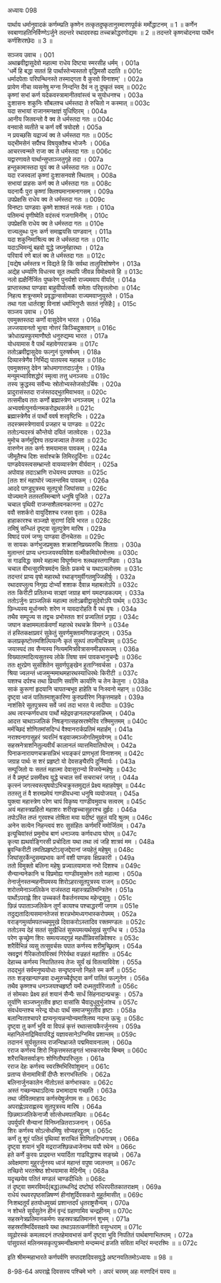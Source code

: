 अध्यायः 098

पार्थाय धर्मानुवादकं कर्णम्म्प्रति कृष्णेन तत्कृतदुष्कृतानुस्मारणपूर्वकं मर्मोद्धाटनम् ॥ 1 ॥ कर्णेन स्वबाणाहतिनिर्विण्णेऽर्जुने तदन्तरे रथादवरुह्य तच्चक्रोद्धरणोद्यमः ॥ 2 ॥ तदन्तरे कृष्णचोदनया पार्थेन कर्णशिरश्छेदः ॥ 3 ॥

सञ्जय उवाच ।	001  
अथाब्रवीद्वासुदेवो महात्मा राधेय दिष्ट्या स्मरसीह धर्मम् ।	001a  
\'धर्मे हि बद्धा सततं हि पार्थास्तेभ्यस्ततो वृद्धिमसौ ददाति ॥	001c  
धर्मादपेताः परिपन्थिनस्ते तस्माद्गता वै कुरवो विनाशम्\' ।	002a  
प्रायेण नीचा व्यसनेषु मग्ना निन्दन्ति दैवं न तु दुष्कृतं स्वम् ॥	002c  
कृष्णां सभां कर्ण यदेकवस्त्रामानीतवांस्त्वं च सुयोधनश्च ।	003a  
दुःशासनः शकुनिः सौबलश्च धर्मस्तदा ते रुचितो न कस्मात् ॥	003c  
यदा सभायां राजानमनक्षज्ञं युधिष्ठिरम् ।	004a  
आनीय जितवन्तो वै क्व ते धर्मस्तदा गतः ॥	004c  
वनवासे व्यतीते च कर्ण वर्षे त्रयोदशे ।	005a  
न प्रयच्छसि यद्राज्यं क्व ते धर्मस्तदा गतः ॥	005c  
यद्भीमसेनं सर्पैश्च विषयुक्तैश्च भोजनैः ।	006a  
आचरत्त्वन्मते राजा क्व ते धर्मस्तदा गतः ॥	006c  
यद्वारणावते पार्थान्सुप्ताञ्जतुगृहे तदा ।	007a  
हन्तुकामास्तदा यूयं क्व ते धर्मस्तदा गतः ॥	007c  
यदा रजस्वलां कृष्णां दुःशासनवशे स्थिताम् ।	008a  
सभायां प्राहसः कर्ण क्व ते धर्मस्तदा गतः ॥	008c  
यदनार्यैः पुरा कृष्णां क्लिश्यमानामनागसम् ।	009a  
उपप्रेक्षसि राधेय क्व ते धर्मस्तदा गतः ॥	009c  
विनष्टाः पाण्डवाः कृष्णे शाश्वतं नरकं गताः ।	010a  
पतिमन्यं वृणीष्वेति वदंस्त्वं गजगामिनीम् ।	010c  
उपप्रेक्षसि राधेय क्व ते धर्मस्तदा गतः ॥	010e  
राज्यलुब्धः पुनः कर्ण समाह्वयसि पाण्डवान् ।	011a  
यदा शकुनिमाश्रित्य क्व ते धर्मस्तदा गतः ॥	011c  
यदाऽभिमन्युं बहवो युद्धे जघ्नुर्महारथाः ।	012a  
परिवार्य रणे बालं क्व ते धर्मस्तदा गतः ॥	012c  
[यद्येष धर्मस्तत्र न विद्यते हि किं सर्वथा तालुविशोषणेन ।	013a  
अद्येह धर्म्याणि विधत्स्व सूत तथापि जीवन्न विमोक्ष्यसे हि ॥	013c  
नलो ह्यक्षैर्निर्जितः पुष्करेण पुनर्यशो राज्यमवाप वीर्यात् ।	014a  
प्राप्तास्तथा पाण्डवा बाहुवीर्यात्सर्वैः समेताः परिवृत्तलोभाः ॥	014c  
निहत्य शत्रून्समरे प्रवृद्धान्ससोमका राज्यमवाप्नुयुस्ते ।	015a  
तथा गता धार्तराष्ट्रा विनाशं धर्माभिगुप्तैः सततं नृसिंहैः] ॥	015c  
सञ्जय उवाच ।	016  
एवमुक्तस्तदा कर्णो वासुदेवेन भारत ।	016a  
लज्जयावनतो भूत्वा नोत्तरं किञ्चिदुक्तवान् ॥	016c  
क्रोधात्प्रस्फुरमाणौष्ठो धनुरुद्यम्य भारत ।	017a  
योधयामास वै पार्थं महावेगपराक्रमः ॥	017c  
ततोऽब्रवीद्वासुदेवः फल्गुनं पुरुषर्षभम् ।	018a  
दिव्यास्त्रेणैव निर्भिद्य पातयस्व महाबल ॥	018c  
एवमुक्तस्तु देवेन क्रोधमागात्तदाऽर्जुनः ।	019a  
मन्युमभ्याविशद्धोरं स्मृत्वा तत्तु धनञ्जयः ॥	019c  
तस्य क्रुद्धस्य सर्वेभ्यः स्रोतोभ्यस्तेजसोऽर्चिषः ।	020a  
प्रादुरासंस्तदा राजंस्तदद्भुतमिवाभवत् ॥	020c  
तत्समीक्ष्य ततः कर्णो ब्रह्मास्त्रेण धनञ्जयम् ।	021a  
अभ्यवर्षत्पुनर्यत्नमकरोद्रथसर्जने ॥	021c  
ब्रह्मास्त्रेणैव तं पार्थो ववर्ष शरवृष्टिभिः ।	022a  
तदस्त्रमस्त्रेणावार्य प्रजहार च पाण्डवः ॥	022c  
ततोऽन्यदस्त्रं कौन्तेयो दयितं जातवेदसः ।	023a  
मुमोच कर्णमुद्दिश्य तत्प्रजज्वाल तेजसा ॥	023c  
वारुणेन ततः कर्णः शमयामास पावकम् ।	024a  
जीमूतैश्च दिशः सर्वाश्चक्रे तिमिरदुर्दिनाः ॥	024c  
पाण्डवेयस्त्वसम्भ्रान्तो वायव्यास्त्रेण वीर्यवान् ।	025a  
अपोवाह तदाऽभ्राणि राधेयस्य प्रपश्यतः ॥	025c  
[ततः शरं महाघोरं ज्वलन्तमिव पावकम् ।	026a  
आददे पाण्डुपुत्रस्य सूतपुत्रो जिघांसया ॥	026c  
योज्यमाने ततस्तस्मिन्बाणे धनुषि पूजिते ।	027a  
चचाल पृथिवी राजन्सशैलवनकानना ॥	027c  
ववौ सशर्करो वायुर्दिशश्च रजसा वृताः ।	028a  
हाहाकारश्च सञ्जज्ञे सुराणां दिवि भारत ॥	028c  
तमिषुं सन्धितं दृष्ट्वा सूतपुत्रेण मारिष ।	029a  
विषादं परमं जग्मुः पाण्डवा दीनचेतसः ॥	029c  
स सायकः कर्णभुजप्रमुक्तः शक्राशनिप्रख्यरुचिः शिताग्रः ।	030a  
मुलान्तरं प्राप्य धनञ्जयस्यविवेश वल्मीकमिवोरमोत्तमः ॥	030c  
स गाढविद्धः समरे महात्मा विघूर्णमानः श्लथहस्तगाण्डिवः ।	031a  
चचाल वीभत्सुरमित्रमर्दनः क्षितेः प्रकम्पे च यथाऽचलोत्तमः ॥	031c  
तदन्तरं प्राप्य वृषो महारथो रथाङ्गमुर्वीगतमुज्जिहीर्षुः ।	032a  
रथादवप्लुत्य निगृह्य दोर्भ्यां शशाक दैवान्न महाबलोऽपि ॥	032c  
ततः किरीटी प्रतिलभ्य सञ्ज्ञां जग्राह बाणं यमदण्डकल्पम् ।	033a  
ततोऽर्जुनः प्राञ्जलिकं महात्मा ततोऽब्रवीद्वासुदेवोऽपि पार्थम् ॥	033c  
छिन्ध्यस्य मूर्धानमरेः शरेण न यावदारोहति वै रथं वृषः ।	034a  
तथैव सम्पूज्य स तद्वचः प्रभोस्ततः शरं प्रज्वलितं प्रगृह्य ।	034c  
जघान कक्षाममलार्कवर्णां महारथे रथचक्रे विमग्ने ॥	034e  
तं हस्तिकक्षाप्रवरं सुकेतुं सुवर्णमुक्तामणिवज्रजुष्टम् ।	035a  
कलाप्रकृष्टोत्तमशिल्पियत्नैः कृतं सुरूपं तपनीयचित्रम् ॥	035c  
जयास्पदं तव सैन्यस्य नित्यममित्रवित्रासनमीड्यरूपम् ।	036a  
विख्यातमादित्यसुतस्य लोके त्विषा समं पावकभानुचन्द्रैः ॥	036c  
ततः क्षुरप्रेण सुसंशितेन सुवर्णपुङ्खेन हुताग्निवर्चसा ।	037a  
श्रिया ज्वलन्तं ध्वजमुन्ममाथमहारथस्याधिरथेः किरीटी ॥	037c  
यशश्च दर्पश्च तथा प्रियाणि सर्वाणि कार्याणि च तेन केतुना ।	038a  
साकं कुरूणां हृदयानि चापतन्बभूव हाहेति च निःस्वनो महान् ॥	038c  
दृष्ट्वा ध्वजं पातितमाशुकारिणा कुरुप्रवीरेण निकृत्तमाहवे ।	039a  
नाशंसिरे सूतपुत्रस्य सर्वे जयं तदा भारत ये त्वदीयाः ॥	039c  
अथ त्वरन्कर्णवधाय पार्थो महेद्रवज्रानलदण्डसन्निभम् ।	040a  
आदत्त चाथाञ्जलिकं निषङ्गात्सहस्ररश्मेरिव रश्मिमुत्तमम् ॥	040c  
मर्मच्छिदं शोणितमांसदिग्धं वैश्वानरार्कप्रतिमं महार्हम् ।	041a  
नराश्वनागासुहरं त्र्यरत्निं षड्वाजमञ्जोगतिमुग्रवेगम् ॥	041c  
सहस्रनेत्राशनितुल्यवीर्यं कालानलं व्यात्तमिवातिघोरम् ।	042a  
पिनाकनारायणचक्रसन्निभं भयङ्करं प्राणभृतां विनाशनम् ॥	042c  
जग्राह पार्थः स शरं प्रहृष्टो यो देवसङ्घैरपि दुर्निवार्यः ।	043a  
सम्पूजितो यः सततं महात्मा देवासुरान्यो विजयेन्महेषुः ॥	043c  
तं वै प्रमृष्टं प्रसमीक्ष्य युद्धे चचाल सर्वं सचराचरं जगत् ।	044a  
कृत्स्नं जगत्स्वस्त्यृषयोऽभिचक्रुस्तमुद्यतं प्रेक्ष्य महाहवेषुम् ॥	044c  
ततस्तु तं वै शरमप्रमेयं गाण्डीवधन्वा धनुषि व्ययोजयत् ।	045a  
युक्त्वा महास्त्रेण परेण चापं विकृष्य गाण्डीवमुवाच सत्वरम् ॥	045c  
अयं महास्त्रप्रहितो महाशरः शरीरहृच्चासुहरश्च दुर्हृदः ।	046a  
तपोऽस्ति तप्तं गुरवश्च तोषिता मया यदीष्टं सुहुतं यदि श्रुतम् ॥	046c  
अनेन सत्येन निहन्त्वयं शरः सुसंहितः कर्णमरिं ममोर्जितम् ।	047a  
इत्यूचिवांस्तं प्रमुमोच बाणं धनञ्जयः कर्णवधाय घोरम् ॥	047c  
कृत्या ह्यथर्वाङ्गिरसी प्रचोदिता यथा तथा त्वं जहि शात्रवं मम ।	048a  
ब्रुवन्किरीटी तमतिप्रहृष्टोऽसृजद्देवानां जयहेतुं महेषुम् ॥	048c  
जिघांसुरर्केन्दुसमप्रभावः कर्णं वशी पाण्डवः क्षिप्रकारी ।	049a  
ततो विमुक्तो बलिना महेषुः प्रज्वालयामास नभो दिशश्च ॥	049c  
सैन्यान्यनेकानि च विप्रमोह्य गाण्डीवमुक्तेन ततो महात्मा ।	050a  
तेनार्जुनस्तन्महनीयमस्य शिरोऽहरत्सूतपुत्रस्य राजन् ॥	050c  
शरोत्तमेनाञ्जलिकेन राजंस्तदा महास्त्रप्रतिमन्त्रितेन ।	051a  
पार्थोऽपराह्णे शिर उच्चकर्त वैकर्तनस्याथ महेन्द्रसूनुः ।	051c  
छिन्नं पपाताञ्जलिकेन तूर्णं कायश्च पश्चाद्धरणीं जगाम ॥	051e  
तदुद्यतादित्यसमानतेजसं शरन्नभोमध्यगभास्करोपमम् ।	052a  
वराङ्गमुर्व्यामपतच्चमुमूखे दिवाकरोऽस्तादिव रक्तमण्डलः ॥	052c  
ततोऽस्य देहं सततं सुखैधितं सुरूपमत्यर्थसुखं सुगन्धि च ।	053a  
परेण कृच्छ्रेण शिरः समत्यजद्गृहं महर्धीन्निवसन्निवेश्वरः ॥	053c  
शरैर्विभिन्नं व्यसु तत्सुवर्चसः पपात कर्णस्य शरीमुच्छ्रितम् ।	054a  
स्रवद्व्रणं गैरिकतोयविस्रवं गिरेर्यथा वज्रहतं महाशिरः ॥	054c  
देहाच्च कर्णस्य निपातितस्य तेजः सूर्यं खं वितत्याविवेश ।	055a  
तदद्भुतं सर्वमनुष्ययोधाः सन्दृष्टवन्तो निहते स्म कर्णे ॥	055c  
ततः शङ्खान्पाण्डवा दध्मुरुच्चैर्दृष्ट्वा कर्णं पातितं फल्गुनेन ।	056a  
तथैव कृष्णश्च धनञ्जयश्चहृष्टौ यमौ दध्मतुर्वारिजातौ ॥	056c  
तं सोमकाः प्रेक्ष्य हतं शयानं सैन्यैः सार्धं सिंहनादान्प्रचक्रुः ।	057a  
तूर्याणि सञ्जघ्नुरतीव हृष्टा वासांसि चैवादुधुवुर्भुजांश्च ॥	057c  
संवर्धयन्तश्च नरेन्द्र योधाः पार्थं समाजग्मुरतीव हृष्टाः ।	058a  
बलान्विताश्चापरे ह्यप्यनृत्यन्नन्योन्यमाश्लिष्य नदन्त ऊचुः ॥	058c  
दृष्ट्वा तु कर्णं भुवि वा विपन्नं कृत्तं रथात्सायकैरर्जुनस्य ।	059a  
महानिलेनाद्रिमिवापविद्धं यज्ञावसानेऽग्निमिव प्रशान्तम् ॥	059c  
तदाननं सूर्यसुतस्य राजन्विभ्राजते पद्ममिवावनालम् ।	060a  
रराज कर्णस्य शिरो निकृत्तमस्तङ्गतं भास्करस्येव बिम्बम् ॥	060c  
शरैराचितसर्वाङ्गः शोणितौघपरिप्लुतः ।	061a  
रराज देहः कर्णस्य स्वरश्मिभिरिवांशुमान् ॥	061c  
प्रताप्य सेनामामित्रीं दीप्तैः शरगभस्तिभिः ।	062a  
बलिनार्जुनकालेन नीतोऽस्तं कर्णभास्करः ॥	062c  
अस्तं गच्छन्यथाऽदित्यः प्रभामादाय गच्छति ।	063a  
तथा जीवितमाहाय कर्णस्येषुर्जगाम सः ॥	063c  
अपराह्णेऽपराह्णस्य सूतपुत्रस्य मारिष ।	064a  
छिन्नमञ्जलिकेनाजौ सोत्सेधमपतच्छिरः ॥	064c  
उपर्युपरि सैन्यानां विनिघ्नन्नितराञ्जनान् ।	065a  
शिरः कर्णस्य सोऽत्सेधमिषुः सोप्यहरद्द्रुतम् ॥	065c  
कर्णं तु शूरं पतितं पृथिव्यां शराचितं शोणितदिग्धगात्रम् ।	066a  
दृष्ट्वा शयानं भुवि मद्रराजश्छिन्नध्वजेनाथ ययौ रथेन ॥	066c  
हते कर्णे कुरवः प्राद्रवन्त भयार्दिता गाढविद्धाश्च सङ्ख्ये ।	067a  
अवेक्षमाणा मुहुरर्जुनस्य ध्वजं महान्तं वपुषा ज्वलन्तम् ॥	067c  
तच्छिरो भरतश्रेष्ठ शोभयामास मेदिनीम् ।	068a  
यदृच्छयेव पतितं मण्डलं चाण्डदीधितेः ॥	068c  
तं दृष्ट्वा समरविमर्द(बद्ध)लब्धनिद्रं दष्टोष्ठं रुधिरपरीतकातराक्षम् ।	069a  
राधेयं रथवरपृष्ठसन्निषण्णं हीनांशुर्दिवसकरो मुहूर्तमासीत् ॥	069c  
निःशब्दतूर्यं हतयोधमुख्यं प्रशान्तदर्पं धृतराष्ट्रसैन्यम् ।	070a  
न शोभते सूर्यसुतेन हीनं वृन्दं ग्रहाणामिव चन्द्रहीनम् ॥	070c  
सहस्रनेत्रप्रतिमानकर्मणः सहस्रपत्रप्रतिमाननं शुभम् ।	071a  
सहस्ररश्मिर्दिवसक्षये यथा तथाऽपतत्कर्णशिरो वसुन्धराम् ॥	071c  
व्यूढोरस्कं कमलवदनं तप्तहेमावभासं कर्णं दृष्ट्वा भुवि निपतितं पार्थबाणाभितप्तम् ।	072a  
पांसुग्रस्तं मलिनमसकृत्पुत्रमन्वीक्षमाणो मन्दम्मन्दं व्रजति सविता मन्दिरं मन्दरश्मिः ॥ ॥	072c  

इति श्रीमन्महाभारते कर्णपर्वणि सप्तदशदिवसयुद्धे अष्टनवतितमोऽध्यायः ॥ 98 ॥

8-98-64 अपराह्णे दिवसस्य पश्चिमे भागे । अपरं चरमम् अहः मरणदिनं यस्य ॥
